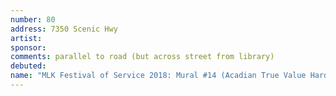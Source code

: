 ```yaml
---
number: 80
address: 7350 Scenic Hwy
artist:
sponsor:
comments: parallel to road (but across street from library)
debuted:
name: "MLK Festival of Service 2018: Mural #14 (Acadian True Value Hardware)"
---
```

